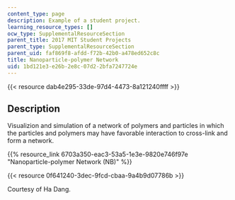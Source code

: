 ```yaml
---
content_type: page
description: Example of a student project.
learning_resource_types: []
ocw_type: SupplementalResourceSection
parent_title: 2017 MIT Student Projects
parent_type: SupplementalResourceSection
parent_uid: faf869f8-afdd-f72b-42b0-a478ed652c8c
title: Nanoparticle-polymer Network
uid: 1bd121e3-e26b-2e8c-07d2-2bfa7247724e
---
```


{{< resource dab4e295-33de-97d4-4473-8a121240ffff >}}

Description
-----------

Visualizion and simulation of a network of polymers and particles in which the particles and polymers may have favorable interaction to cross-link and form a network.

{{% resource_link 6703a350-eac3-53a5-1e3e-9820e746f97e "Nanoparticle-polymer Network (NB)" %}}

{{< resource 0f641240-3dec-9fcd-cbaa-9a4b9d07786b >}}

Courtesy of Ha Dang.
